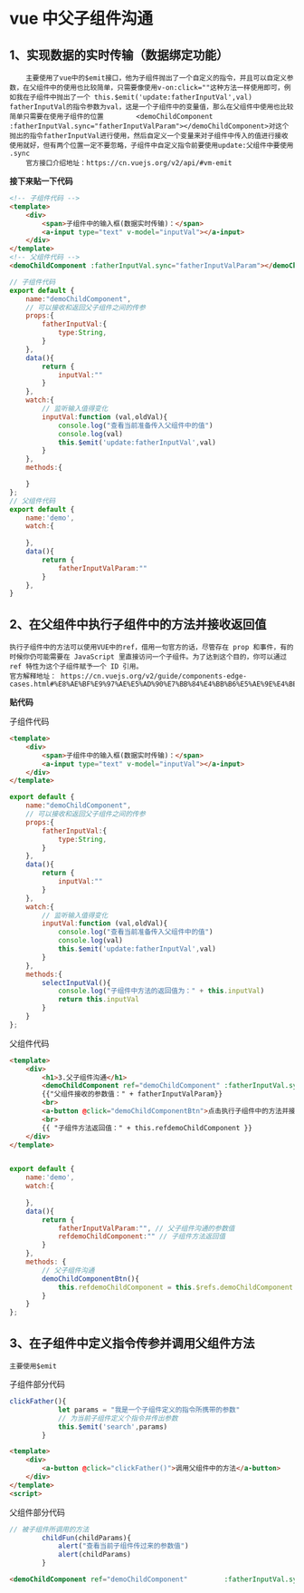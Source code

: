# vue 中父子组件沟通
## 1、实现数据的实时传输（数据绑定功能）
        主要使用了vue中的$emit接口，他为子组件抛出了一个自定义的指令，并且可以自定义参数，在父组件中的使用也比较简单，只需要像使用v-on:click=""这种方法一样使用即可，例如我在子组件中抛出了一个 this.$emit('update:fatherInputVal',val) fatherInputVal的指令参数为val，这是一个子组件中的变量值，那么在父组件中使用也比较简单只需要在使用子组件的位置        <demoChildComponent :fatherInputVal.sync="fatherInputValParam"></demoChildComponent>对这个抛出的指令fatherInputVal进行使用，然后自定义一个变量来对子组件中传入的值进行接收使用就好，但有两个位置一定不要忽略，子组件中自定义指令前要使用update:父组件中要使用 .sync
        官方接口介绍地址：https://cn.vuejs.org/v2/api/#vm-emit
**接下来贴一下代码**
```html
<!-- 子组件代码 -->
<template>
    <div>
        <span>子组件中的输入框(数据实时传输)：</span>
        <a-input type="text" v-model="inputVal"></a-input>
    </div>
</template>
<!-- 父组件代码 -->
<demoChildComponent :fatherInputVal.sync="fatherInputValParam"></demoChildComponent>{{"父组件接收的参数值：" + fatherInputValParam}}
```
```js
// 子组件代码
export default {
    name:"demoChildComponent",
    // 可以接收和返回父子组件之间的传参
    props:{
        fatherInputVal:{
            type:String,
        }
    },
    data(){
        return {
            inputVal:""
        }
    },
    watch:{
        // 监听输入值得变化
        inputVal:function (val,oldVal){
            console.log("查看当前准备传入父组件中的值")
            console.log(val)
            this.$emit('update:fatherInputVal',val)
        }
    },
    methods:{

    }
};
// 父组件代码
export default {
    name:'demo',
    watch:{
        
    },
    data(){
        return {
            fatherInputValParam:""
        }
    },
}

```
## 2、在父组件中执行子组件中的方法并接收返回值
    执行子组件中的方法可以使用VUE中的ref，借用一句官方的话，尽管存在 prop 和事件，有的时候你仍可能需要在 JavaScript 里直接访问一个子组件。为了达到这个目的，你可以通过 ref 特性为这个子组件赋予一个 ID 引用。
    官方解释地址： https://cn.vuejs.org/v2/guide/components-edge-cases.html#%E8%AE%BF%E9%97%AE%E5%AD%90%E7%BB%84%E4%BB%B6%E5%AE%9E%E4%BE%8B%E6%88%96%E5%AD%90%E5%85%83%E7%B4%A0
**贴代码**

子组件代码
```html
<template>
    <div>
        <span>子组件中的输入框(数据实时传输)：</span>
        <a-input type="text" v-model="inputVal"></a-input>
    </div>
</template>
```
```js
export default {
    name:"demoChildComponent",
    // 可以接收和返回父子组件之间的传参
    props:{
        fatherInputVal:{
            type:String,
        }
    },
    data(){
        return {
            inputVal:""
        }
    },
    watch:{
        // 监听输入值得变化
        inputVal:function (val,oldVal){
            console.log("查看当前准备传入父组件中的值")
            console.log(val)
            this.$emit('update:fatherInputVal',val)
        }
    },
    methods:{
        selectInputVal(){
            console.log("子组件中方法的返回值为：" + this.inputVal)
            return this.inputVal
        }
    }
};
```
父组件代码
```html
<template>
    <div>
        <h1>3.父子组件沟通</h1>
        <demoChildComponent ref="demoChildComponent" :fatherInputVal.sync="fatherInputValParam"></demoChildComponent>
        {{"父组件接收的参数值：" + fatherInputValParam}}
        <br>
        <a-button @click="demoChildComponentBtn">点击执行子组件中的方法并接收方法返回值</a-button>
        <br>
        {{ "子组件方法返回值：" + this.refdemoChildComponent }}
    </div>
</template>
```
```js

export default {
    name:'demo',
    watch:{
        
    },
    data(){
        return {
            fatherInputValParam:"", // 父子组件沟通的参数值
            refdemoChildComponent:"" // 子组件方法返回值
        }
    },
    methods: {
        // 父子组件沟通
        demoChildComponentBtn(){
            this.refdemoChildComponent = this.$refs.demoChildComponent.selectInputVal()
        }
    }
};
```

## 3、在子组件中定义指令传参并调用父组件方法

    主要使用$emit

子组件部分代码
```js
clickFather(){
            let params = "我是一个子组件定义的指令所携带的参数"
            // 为当前子组件定义个指令并传出参数
            this.$emit('search',params)
        }
```

```html
<template>
    <div>
        <a-button @click="clickFather()">调用父组件中的方法</a-button>
    </div>
</template>
<script>
``` 

父组件部分代码
```js
// 被子组件所调用的方法
        childFun(childParams){
            alert("查看当前子组件传过来的参数值")
            alert(childParams)
        }
```

```html 
<demoChildComponent ref="demoChildComponent"         :fatherInputVal.sync="fatherInputValParam" @search='childFun'></demoChildComponent>
```
